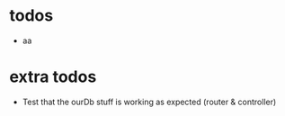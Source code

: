# todos

- aa

# extra todos

- Test that the ourDb stuff is working as expected (router & controller)
